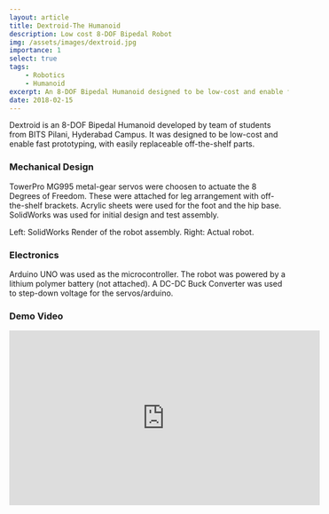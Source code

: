 ```yaml
---
layout: article
title: Dextroid-The Humanoid
description: Low cost 8-DOF Bipedal Robot
img: /assets/images/dextroid.jpg
importance: 1
select: true
tags:
    - Robotics
    - Humanoid
excerpt: An 8-DOF Bipedal Humanoid designed to be low-cost and enable fast prototyping, with easily replaceable off-the-shelf parts.
date: 2018-02-15
---
```


Dextroid is an 8-DOF Bipedal Humanoid developed by team of students from BITS Pilani, Hyderabad Campus. It was designed to be low-cost and enable fast prototyping, with easily replaceable off-the-shelf parts.

### Mechanical Design

TowerPro MG995 metal-gear servos were choosen to actuate the 8 Degrees of Freedom. These were attached for leg arrangement with off-the-shelf brackets. Acrylic sheets were used for the foot and the hip base. SolidWorks was used for initial design and test assembly.

<div class="row">
    <div class="col-sm mt-3 mt-md-0">
        <img class="img-fluid rounded z-depth-1" src="{{ '/assets/images/dextroid2.png' | relative_url }}" alt="" title="Dextroid"/>
    </div>
</div>
<div class="caption">
    Left: SolidWorks Render of the robot assembly. Right: Actual robot.
</div>


### Electronics

Arduino UNO was used as the microcontroller. The robot was powered by a lithium polymer battery (not attached). A DC-DC Buck Converter was used to step-down voltage for the servos/arduino.

### Demo Video

<iframe width="560" height="315" src="https://www.youtube.com/embed/JOigEVpNYiw" frameborder="0" allow="accelerometer; autoplay; clipboard-write; encrypted-media; gyroscope; picture-in-picture" allowfullscreen></iframe>